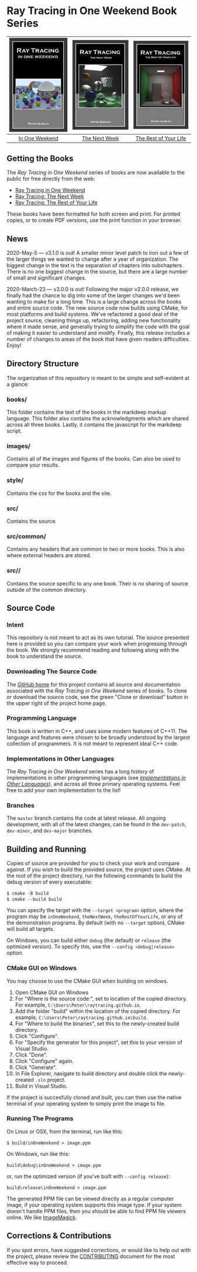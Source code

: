 Ray Tracing in One Weekend Book Series
====================================================================================================

| ![RT in One Weekend][cover1] | ![RT The Next Week][cover2] | ![RT The Rest of Your Life][cover3] |
|:----------------------------:|:---------------------------:|:-----------------------------------:|
|   [In One Weekend][book1]    |   [The Next Week][book2]    |   [The Rest of Your Life][book3]    |


Getting the Books
------------------
The _Ray Tracing in One Weekend_ series of books are now available to the public for free directly
from the web:

  - [Ray Tracing in One Weekend][web1]
  - [Ray Tracing: The Next Week][web2]
  - [Ray Tracing: The Rest of Your Life][web3]

These books have been formatted for both screen and print. For printed copies, or to create PDF
versions, use the print function in your browser.


News
-----
2020-May-5 — v3.1.0 is out! A smaller minor level patch to iron out a few of the larger things we
wanted to change after a year of organization. The biggest change in the text is the separation of
chapters into subchapters. There is no one biggest change in the source, but there are a large
number of small and significant changes. 

2020-March-23 — v3.0.0 is out! Following the major v2.0.0 release, we finally had the chance to dig
into some of the larger changes we'd been wanting to make for a long time. This is a large change
across the books and entire source code. The new source code now builds using CMake, for most
platforms and build systems. We've refactored a good deal of the project source, cleaning things up,
refactoring, adding new functionality where it made sense, and generally trying to simplify the code
with the goal of making it easier to understand and modify. Finally, this release includes a number
of changes to areas of the book that have given readers difficulties. Enjoy!

Directory Structure
-------------------
The organization of this repository is meant to be simple and self-evident at a glance:

### books/
This folder contains the text of the books in the markdeep markup language. This folder also
contains the acknowledgments which are shared across all three books. Lastly, it contains
the javascript for the markdeep script.

### images/
Contains all of the images and figures of the books. Can also be used to compare your results.

### style/
Contains the css for the books and the site.

### src/
Contains the source.

### src/common/
Contains any headers that are common to two or more books. This is also where external headers
are stored.

### src/<book>/
Contains the source specific to any one book. Their is no sharing of source outside of the common
directory.

Source Code
-----------
### Intent
This repository is not meant to act as its own tutorial. The source presented here is provided so
you can compare your work when progressing through the book. We strongly recommend reading and
following along with the book to understand the source.

### Downloading The Source Code
The [GitHub home][] for this project contains all source and documentation associated with the _Ray
Tracing in One Weekend_ series of books. To clone or download the source code, see the green "Clone
or download" button in the upper right of the project home page.

### Programming Language
This book is written in C++, and uses some modern features of C++11. The language and features were
chosen to be broadly understood by the largest collection of programmers. It is not meant to
represent ideal C++ code.

### Implementations in Other Languages
The _Ray Tracing in One Weekend_ series has a long history of implementations in other programming
languages (see [_Implementations in Other Languages_][implementations]), and across all three
primary operating systems. Feel free to add your own implementation to the list!

### Branches
The `master` branch contains the code at latest release. All ongoing development, with all of the
latest changes, can be found in the `dev-patch`, `dev-minor`, and `dev-major` branches.



Building and Running
---------------------
Copies of source are provided for you to check your work and compare against. If you wish to build
the provided source, the project uses CMake. At the root of the project directory, run the following
commands to build the debug version of every executable:

    $ cmake -B build
    $ cmake --build build

You can specify the target with the `--target <program>` option, where the program may be
`inOneWeekend`, `theNextWeek`, `theRestOfYourLife`, or any of the demonstration programs. By default
(with no `--target` option), CMake will build all targets.

On Windows, you can build either `debug` (the default) or `release` (the optimized version). To
specify this, use the `--config <debug|release>` option.

### CMake GUI on Windows
You may choose to use the CMake GUI when building on windows.

1. Open CMake GUI on Windows
2. For "Where is the source code:", set to location of the copied directory. For example,
   `C:\Users\Peter\raytracing.github.io`.
3. Add the folder "build" within the location of the copied directory. For example,
   `C:\Users\Peter\raytracing.github.io\build`.
4. For "Where to build the binaries", set this to the newly-created build directory.
5. Click "Configure".
6. For "Specify the generator for this project", set this to your version of Visual Studio.
7. Click "Done".
8. Click "Configure" again.
9. Click "Generate".
10. In File Explorer, navigate to build directory and double click the newly-created `.sln` project.
11. Build in Visual Studio.

If the project is succesfully cloned and built, you can then use the native terminal of your
operating system to simply print the image to file.

### Running The Programs

On Linux or OSX, from the terminal, run like this:

    $ build/inOneWeekend > image.ppm

On Windows, run like this:

    build\debug\inOneWeekend > image.ppm

or, run the optimized version (if you've built with `--config release`):

    build\release\inOneWeekend > image.ppm

The generated PPM file can be viewed directly as a regular computer image, if your operating system
supports this image type. If your system doesn't handle PPM files, then you should be able to find
PPM file viewers online. We like [ImageMagick][].


Corrections & Contributions
----------------------------
If you spot errors, have suggested corrections, or would like to help out with the project, please
review the [CONTRIBUTING][] document for the most effective way to proceed.



[book1]:                    books/RayTracingInOneWeekend.html
[book2]:                    books/RayTracingTheNextWeek.html
[book3]:                    books/RayTracingTheRestOfYourLife.html
[CONTRIBUTING]:             ./CONTRIBUTING.md
[cover1]:                   images/RTOneWeekend-small.jpg
[cover2]:                   images/RTNextWeek-small.jpg
[cover3]:                   images/RTRestOfYourLife-small.jpg
[GitHub home]:              https://github.com/RayTracing/raytracing.github.io/
[ImageMagick]:              https://imagemagick.org/
[web1]:                     https://raytracing.github.io/books/RayTracingInOneWeekend.html
[web2]:                     https://raytracing.github.io/books/RayTracingTheNextWeek.html
[web3]:                     https://raytracing.github.io/books/RayTracingTheRestOfYourLife.html
[implementations]:          https://github.com/RayTracing/raytracing.github.io/wiki/Implementations-in-Other-Languages

